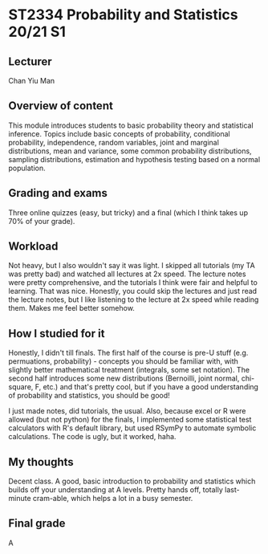 # ST2334 Probability and Statistics 20/21 S1

## Lecturer

Chan Yiu Man

## Overview of content

This module introduces students to basic probability theory and statistical inference. Topics include basic concepts of probability, conditional probability, independence, random variables, joint and marginal distributions, mean and variance, some common probability distributions, sampling distributions, estimation and hypothesis testing based on a normal population.

## Grading and exams

Three online quizzes (easy, but tricky) and a final (which I think takes up 70% of your grade).

## Workload

Not heavy, but I also wouldn't say it was light. I skipped all tutorials (my TA was pretty bad) and watched all lectures at 2x speed. The lecture notes were pretty comprehensive, and the tutorials I think were fair and helpful to learning. That was nice. Honestly, you could skip the lectures and just read the lecture notes, but I like listening to the lecture at 2x speed while reading them. Makes me feel better somehow.

## How I studied for it

Honestly, I didn't till finals. The first half of the course is pre-U stuff (e.g. permuations, probability) - concepts you should be familiar with, with slightly better mathematical treatment (integrals, some set notation). The second half introduces some new distributions (Bernoilli, joint normal, chi-square, F, etc.) and that's pretty cool, but if you have a good understanding of probability and statistics, you should be good!

I just made notes, did tutorials, the usual. Also, because excel or R were allowed (but not python) for the finals, I implemented some statistical test calculators with R's default library, but used RSymPy to automate symbolic calculations. The code is ugly, but it worked, haha.

## My thoughts

Decent class. A good, basic introduction to probability and statistics which builds off your understanding at A levels. Pretty hands off, totally last-minute cram-able, which helps a lot in a busy semester.

## Final grade

A
